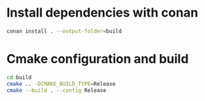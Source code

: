 # Install dependencies with conan
``` bash
conan install . --output-folder=build
```

# Cmake configuration and build
```bash
cd build
cmake .. -DCMAKE_BUILD_TYPE=Release
cmake --build . --config Release
```